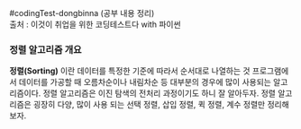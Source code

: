 #codingTest-dongbinna
(공부 내용 정리)
<br>출처 : 이것이 취업을 위한 코딩테스트다 with 파이썬

### 정렬 알고리즘 개요

**정렬(Sorting)** 이란 데이터를 특정한 기준에 따라서 순서대로 나열하는 것
프로그램에서 데이터를 가공할 때 오름차순이나 내림차순 등 대부분의 경우에 많이 사용되는 알고리즘이다.
정렬 알고리즘은 이진 탐색의 전처리 과정이기도 하니 잘 알아두자.
정렬 알고리즘은 굉장히 다양, 많이 사용 되는 선택 정렬, 삽입 정렬, 퀵 정렬, 계수 정렬만 정리해보자.


